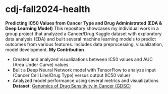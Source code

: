 # cdj-fall2024-health
**Predicting IC50 Values from Cancer Type and Drug Administrated (EDA & Deep Learning Model)**
This repository showcases my individual work in a group project that analyzed a Cancer/Drug Kaggle dataset with exploratory data analysis (EDA) and built several machine learning models to predict outcomes from various features. Includes data preprocessing, visualization, model development.
**My Contribution**
- Created and analyzed visualizations between IC50 values and AUC (Area Under Curve) values
- Built a Deep Neural Network model with TensorFlow to analyze input (Cancer Cell Line/Drug Type) versus output (IC50 value)
- Analyzed model performance using several metrics and visualizations
**Dataset**: [Genomics of Drug Sensitivity in Cancer (GDSC)](https://www.kaggle.com/datasets/samiraalipour/genomics-of-drug-sensitivity-in-cancer-gdsc?resource=download)
